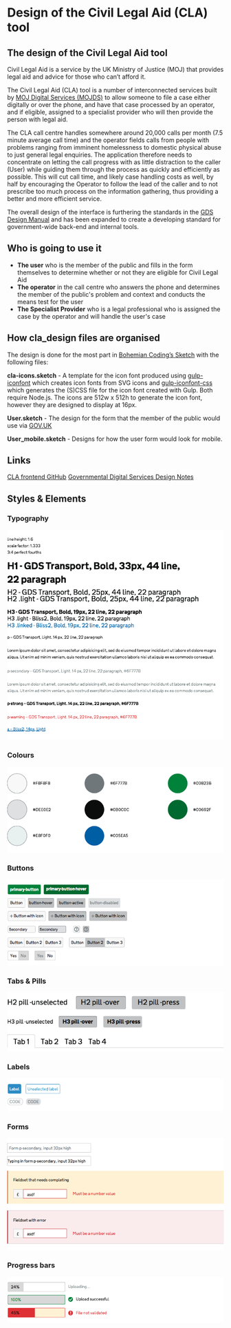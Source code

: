 Design of the Civil Legal Aid (CLA) tool
==========

## The design of the Civil Legal Aid tool

Civil Legal Aid is a service by the UK Ministry of Justice (MOJ) that provides legal aid and advice for those who can’t afford it.

The Civil Legal Aid (CLA) tool is a number of interconnected services built by [MOJ Digital Services (MOJDS)](https://mojdigital.blog.gov.uk) to allow someone to file a case either digitally or over the phone, and have that case processed by an operator, and if eligible, assigned to a specialist provider who will then provide the person with legal aid.

The CLA call centre handles somewhere around 20,000 calls per month (7.5 minute average call time) and the operator fields calls from people with problems ranging from imminent homelessness to domestic physical abuse to just general legal enquiries. The application therefore needs to concentrate on letting the call progress with as little distraction to the caller (User) while guiding them through the process as quickly and efficiently as possible. This will cut call time, and likely case handling costs as well, by half by encouraging the Operator to follow the lead of the caller and to not prescribe too much process on the information gathering, thus providing a better and more efficient service.

The overall design of the interface is furthering the standards in the [GDS Design Manual](https://www.gov.uk/service-manual/designers) and has been expanded to create a developing standard for government-wide back-end and internal tools.

## Who is going to use it

* **The user** who is the member of the public and fills in the form themselves to determine whether or not they are eligible for Civil Legal Aid
* **The operator** in the call centre who answers the phone and determines the member of the public's problem and context and conducts the means test for the user
* **The Specialist Provider** who is a legal professional who is assigned the case by the operator and will handle the user's case

## How cla_design files are organised

The design is done for the most part in [Bohemian Coding’s Sketch](http://bohemiancoding.com/sketch) with the following files:

**cla-icons.sketch** - A template for the icon font produced using [gulp-iconfont](https://www.npmjs.org/package/gulp-iconfont) which creates icon fonts from SVG icons and [gulp-iconfont-css](https://www.npmjs.org/package/gulp-iconfont-css) which generates the (S)CSS file for the icon font created with Gulp. Both require Node.js. The icons are 512w x 512h to generate the icon font, however they are designed to display at 16px.

**User.sketch** - The design for the form that the member of the public would use via [GOV.UK](https://www.gov.uk)

**User_mobile.sketch** - Designs for how the user form would look for mobile.

## Links
[CLA frontend GitHub](https://github.com/ministryofjustice/cla_frontend)
[Governmental Digital Services Design Notes](https://designnotes.blog.gov.uk)

## Styles & Elements

### Typography
![Typography](https://raw.githubusercontent.com/ministryofjustice/cla_design/master/Operator-Provider/Typography.png)

### Colours
![Colours](https://raw.githubusercontent.com/ministryofjustice/cla_design/master/Operator-Provider/Colours.png)

### Buttons
![Buttons](https://raw.githubusercontent.com/ministryofjustice/cla_design/master/Operator-Provider/Buttons.png)

### Tabs & Pills
![Tabs & Pills](https://raw.githubusercontent.com/ministryofjustice/cla_design/master/Operator-Provider/Tabs&Pills.png)

### Labels
![Labels](https://raw.githubusercontent.com/ministryofjustice/cla_design/master/Operator-Provider/Labels.png)

### Forms
![Forms](https://raw.githubusercontent.com/ministryofjustice/cla_design/master/Operator-Provider//Forms.png)

### Progress bars
![Progress bars](https://raw.githubusercontent.com/ministryofjustice/cla_design/master/Operator-Provider/Progressbars.png)
